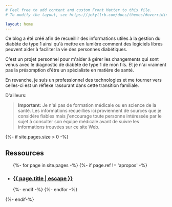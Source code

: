 ```yaml
---
# Feel free to add content and custom Front Matter to this file.
# To modify the layout, see https://jekyllrb.com/docs/themes/#overriding-theme-defaults

layout: home
---
```

Ce blog a été créé afin de recueillir des informations utiles à la gestion du diabète de type 1 ainsi qu'à mettre en lumière comment des logiciels libres peuvent aider à faciliter la vie des personnes diabétiques.

C'est un projet personnel pour m'aider à gérer les changements qui sont venus avec le diagnostic de diabète de type 1 de mon fils. Et je n'ai vraiment pas la présomption d'être un spécialiste en matière de santé. 


En revanche, je suis un professionnel des technologies et me tourner vers celles-ci est un réflexe rassurant dans cette transition familiale.

D'ailleurs:

>**Important:** Je n'ai pas de formation médicale ou en science de la santé. Les informations recueillies ici proviennent de sources que je considère fiables mais j'encourage toute personne intéressée par le sujet à consulter son équipe médicale avant de suivre les informations trouvées sur ce site Web.

{%- if site.pages.size > 0 -%}
<!---->
<h2 class="post-list-heading">Ressources</h2>

<ul class="post-list">
  {%- for page in site.pages -%}
    {%- if page.ref != 'apropos' -%}
    <li>
      <h3>
        <a class="post-link" href="{{ page.url | relative_url }}">
          {{ page.title | escape }}
        </a>
      </h3>
    </li>
    {%- endif -%}
  {%- endfor -%}
</ul>

{%- endif-%}

